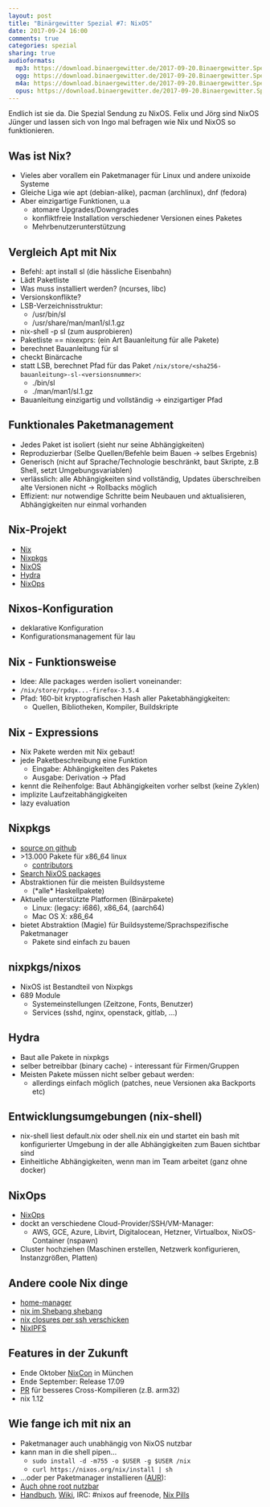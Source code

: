 ```yaml
---
layout: post
title: "Binärgewitter Spezial #7: NixOS"
date: 2017-09-24 16:00
comments: true
categories: spezial
sharing: true
audioformats:
  mp3: https://download.binaergewitter.de/2017-09-20.Binaergewitter.Spezial.7.mp3
  ogg: https://download.binaergewitter.de/2017-09-20.Binaergewitter.Spezial.7.ogg
  m4a: https://download.binaergewitter.de/2017-09-20.Binaergewitter.Spezial.7.m4a
  opus: https://download.binaergewitter.de/2017-09-20.Binaergewitter.Spezial.7.opus
---
```

Endlich ist sie da. Die Spezial Sendung zu NixOS. Felix und Jörg sind NixOS Jünger und lassen sich von Ingo mal befragen wie Nix und NixOS so funktionieren.

## Was ist Nix?
- Vieles aber vorallem ein Paketmanager für Linux und andere unixoide Systeme
- Gleiche Liga wie apt (debian-alike), pacman (archlinux), dnf (fedora)
- Aber einzigartige Funktionen, u.a
  - atomare Upgrades/Downgrades
  - konfliktfreie Installation verschiedener Versionen eines Paketes
  - Mehrbenutzerunterstützung

## Vergleich Apt mit Nix
- Befehl: apt install sl (die hässliche Eisenbahn)
- Lädt Paketliste
- Was muss installiert werden? (ncurses, libc)
- Versionskonflikte?
- LSB-Verzeichnisstruktur:
  - /usr/bin/sl
  - /usr/share/man/man1/sl.1.gz
- nix-shell -p sl (zum ausprobieren)
- Paketliste == nixexprs: (ein Art Bauanleitung für alle Pakete)
- berechnet Bauanleitung für sl
- checkt Binärcache
- statt LSB, berechnet Pfad für das Paket `/nix/store/<sha256-bauanleitung>-sl-<versionsnummer>`:
  - ./bin/sl
  - ./man/man1/sl.1.gz
- Bauanleitung einzigartig und vollständig -> einzigartiger Pfad

## Funktionales Paketmanagement
- Jedes Paket ist isoliert (sieht nur seine Abhängigkeiten)
- Reproduzierbar (Selbe Quellen/Befehle beim Bauen -> selbes Ergebnis)
- Generisch (nicht auf Sprache/Technologie beschränkt, baut Skripte, z.B Shell, setzt Umgebungsvariablen)
- verlässlich: alle Abhängigkeiten sind vollständig, Updates überschreiben alte Versionen nicht -> Rollbacks möglich
- Effizient: nur notwendige Schritte beim Neubauen und aktualisieren, Abhängigkeiten nur einmal vorhanden

## Nix-Projekt
- [Nix](https://nixos.org/nix/)
- [Nixpkgs](https://nixos.org/nixpkgs/)
- [NixOS](https://nixos.org/)
- [Hydra](https://nixos.org/hydra/)
- [NixOps](https://nixos.org/nixops/)

## Nixos-Konfiguration

- deklarative Konfiguration
- Konfigurationsmanagement für lau

## Nix - Funktionsweise

- Idee: Alle packages werden isoliert voneinander:
- `/nix/store/rpdqx...-firefox-3.5.4`
- Pfad: 160-bit kryptografischen Hash aller Paketabhängigkeiten:
  - Quellen, Bibliotheken, Kompiler, Buildskripte

## Nix - Expressions

- Nix Pakete werden mit Nix gebaut!
- jede Paketbeschreibung eine Funktion
    - Eingabe: Abhängigkeiten des Paketes
    - Ausgabe: Derivation -> Pfad
- kennt die Reihenfolge: Baut Abhängigkeiten vorher selbst (keine Zyklen)
- implizite Laufzeitabhängigkeiten
- lazy evaluation

## Nixpkgs

- [source on github](https://github.com/NixOS/nixpkgs)
- \>13.000 Pakete für x86_64 linux
  - [contributors](https://github.com/NixOS/nixpkgs/graphs/contributors)
- [Search NixOS packages](https://nixos.org/nixos/packages.html)
- Abstraktionen für die meisten Buildsysteme
  - (\*alle\* Haskellpakete)
- Aktuelle unterstützte Platformen (Binärpakete)
  * Linux: (legacy: i686), x86_64, (aarch64)
  * Mac OS X: x86_64
- bietet Abstraktion (Magie) für Buildsysteme/Sprachspezifische Paketmanager
    - Pakete sind einfach zu bauen

## nixpkgs/nixos

- NixOS ist Bestandteil von Nixpkgs
- 689 Module
  - Systemeinstellungen (Zeitzone, Fonts, Benutzer)
  - Services (sshd, nginx, openstack, gitlab, ...)

## Hydra

- Baut alle Pakete in nixpkgs
- selber betreibbar (binary cache) - interessant für Firmen/Gruppen
- Meisten Pakete müssen nicht selber gebaut werden:
    - allerdings einfach möglich (patches, neue Versionen aka Backports etc)

## Entwicklungsumgebungen (nix-shell)

- nix-shell liest default.nix oder shell.nix ein und startet ein bash mit konfigurierter Umgebung
  in der alle Abhängigkeiten zum Bauen sichtbar sind
- Einheitliche Abhängigkeiten, wenn man im Team arbeitet (ganz ohne docker)

## NixOps
- [NixOps](https://nixos.org/nixops/)
- dockt an verschiedene Cloud-Provider/SSH/VM-Manager:
    - AWS, GCE, Azure, Libvirt, Digitalocean, Hetzner, Virtualbox, NixOS-Container (nspawn)
- Cluster hochziehen (Maschinen erstellen, Netzwerk konfigurieren, Instanzgrößen, Platten)

## Andere coole Nix dinge

- [home-manager](https://github.com/rycee/home-manager/)
- [nix im Shebang shebang](https://gist.github.com/travisbhartwell/f972aab227306edfcfea)
- [nix closures per ssh verschicken](https://nixos.org/nix/manual/#ssec-copy-closure)
- [NixIPFS](https://github.com/NixIPFS/nixipfs-scripts)

## Features in der Zukunft

- Ende Oktober [NixCon](http://nixcon2017.org) in München
- Ende September: Release 17.09
- [PR](https://github.com/NixOS/nixpkgs/pull/26805) für besseres Cross-Kompilieren (z.B. arm32)
- nix 1.12

## Wie fange ich mit nix an

- Paketmanager auch unabhängig von NixOS nutzbar
- kann man in die shell pipen...
  - `sudo install -d -m755 -o $USER -g $USER /nix`
  - `curl https://nixos.org/nix/install | sh`
- ...oder per Paketmanager installieren ([AUR](https://aur.archlinux.org/packages/nix-multiuser/)):
- [Auch ohne root nutzbar](https://nixos.wiki/wiki/Nix_Package_Manager#Install_Nix_without_root_permissions)
- [Handbuch](https://nixos.org/nixos/manual/index.html), [Wiki](https://nixos.wiki), IRC: #nixos auf freenode, [Nix Pills](https://nixos.org/nixos/nix-pills/index.html)
